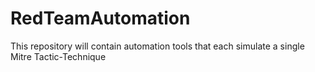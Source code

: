 # RedTeamAutomation
This repository will contain automation tools that each simulate a single Mitre Tactic-Technique
